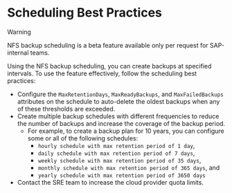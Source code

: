 # Scheduling Best Practices

> [!WARNING]
> NFS backup scheduling is a beta feature available only per request for SAP-internal teams.

Using the NFS backup scheduling, you can create backups at specified intervals. To use the feature effectively, follow the scheduling best practices: 
* Configure the `MaxRetentionDays`, `MaxReadyBackups`, and `MaxFailedBackups` attributes on the schedule to auto-delete the oldest backups when any of these thresholds are exceeded.
* Create multiple backup schedules with different frequencies to reduce the number of backups and increase the coverage of the backup period.
    * For example, to create a backup plan for 10 years, you can configure some or all of the following schedules:
        * `hourly schedule with max retention period of 1 day`,
        * `daily schedule with max retention period of 7 days`,
        * `weekly schedule with max retention period of 35 days`,
        * `monthly schedule with max retention period of 365 days`, and
        * `yearly schedule with max retention period of 3650 days`
* Contact the SRE team to increase the cloud provider quota limits.
